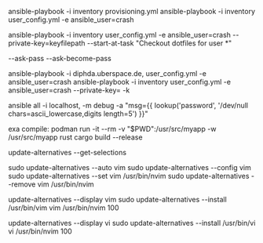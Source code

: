 ansible-playbook -i inventory provisioning.yml
ansible-playbook -i inventory user_config.yml -e ansible_user=crash


ansible-playbook -i inventory user_config.yml -e ansible_user=crash --private-key=keyfilepath --start-at-task "Checkout dotfiles for user *"


--ask-pass --ask-become-pass


ansible-playbook -i diphda.uberspace.de, user_config.yml -e ansible_user=crash
ansible-playbook -i inventory user_config.yml -e ansible_user=crash --private-key=<keyfilepath> -k

ansible all -i localhost, -m debug -a "msg={{ lookup('password', '/dev/null chars=ascii_lowercase,digits length=5') }}"



exa compile: podman run -it --rm -v "$PWD":/usr/src/myapp -w /usr/src/myapp rust cargo build --release


update-alternatives --get-selections

sudo update-alternatives --auto vim
sudo update-alternatives --config vim
sudo update-alternatives --set vim /usr/bin/nvim
sudo update-alternatives --remove vim /usr/bin/nvim

update-alternatives --display vim
sudo update-alternatives --install /usr/bin/vim vim /usr/bin/nvim 100

update-alternatives --display vi
sudo update-alternatives --install /usr/bin/vi vi /usr/bin/nvim 100
